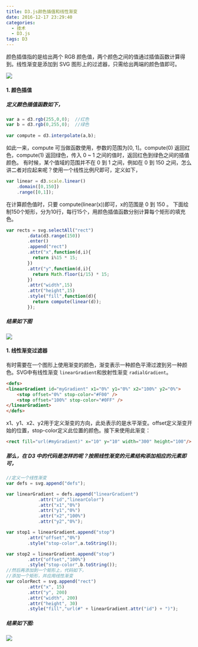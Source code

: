 ```yaml
---
title: D3.js颜色插值和线性渐变
date: 2016-12-17 23:29:40
categories: 
  - 技术
  - D3.js
tags: D3
---
```


 颜色插值指的是给出两个 RGB 颜色值，两个颜色之间的值通过插值函数计算得到。线性渐变是添加到 SVG 图形上的过滤器，只需给出两端的颜色值即可。

<!--more--> 
![](/css/images/16440731.png)
#### 1. 颜色插值
##### 定义颜色插值函数如下，
```javascript
var a = d3.rgb(255,0,0);  //红色
var b = d3.rgb(0,255,0);  //绿色
 
var compute = d3.interpolate(a,b);
```
如此一来，compute 可当做函数使用，参数的范围为[0, 1]。compute(0) 返回红色，compute(1) 返回绿色，传入 0 ~ 1 之间的值时，返回红色到绿色之间的插值颜色。
有时候，某个值域的范围并不在 0 到 1 之间，例如在 0 到 150 之间，怎么讲二者对应起来呢？使用一个线性比例尺即可，定义如下，

```javascript
var linear = d3.scale.linear()
    .domain([0,150])
    .range([0,1]);
```

在计算颜色值时，只要 compute(linear(x))即可，x的范围是 0 到 150 。
下面绘制150个矩形，分为10行，每行15个，用颜色插值函数分别计算每个矩形的填充色。

```javascript
var rects = svg.selectAll("rect")
        .data(d3.range(150))
        .enter()
        .append("rect")
        .attr("x",function(d,i){
          return i%15 * 15;
        })
        .attr("y",function(d,i){
          return Math.floor(i/15) * 15;
        })
        .attr("width",15)
        .attr("height",15)
        .style("fill",function(d){
          return compute(linear(d));
        });
```
##### 结果如下图
![](/css/images/16440732.png)

#### 1. 线性渐变过滤器
有时需要在一个图形上使用渐变的颜色，渐变表示一种颜色平滑过渡到另一种颜色。SVG中有线性渐变 <code>linearGradient</code>和放射性渐变 <code>radialGradient</code>。
```html
<defs>
<linearGradient id="myGradient" x1="0%" y1="0%" x2="100%" y2="0%">
    <stop offset="0%" stop-color="#F00" />
    <stop offset="100%" stop-color="#0FF" />
</linearGradient>
</defs>
```
x1、y1、x2、y2用于定义渐变的方向，此处表示的是水平渐变。offset定义渐变开始的位置，stop-color定义此位置的颜色。接下来使用此渐变：
```html
<rect fill="url(#myGradient)" x="10" y="10" width="300" height="100"/>
```
##### 那么，在 D3 中的代码是怎样的呢？按照线性渐变的元素结构添加相应的元素即可，
```javascript
//定义一个线性渐变
var defs = svg.append("defs");

var linearGradient = defs.append("linearGradient")
            .attr("id","linearColor")
            .attr("x1","0%")
            .attr("y1","0%")
            .attr("x2","100%")
            .attr("y2","0%");

var stop1 = linearGradient.append("stop")
        .attr("offset","0%")
        .style("stop-color",a.toString());

var stop2 = linearGradient.append("stop")
        .attr("offset","100%")
        .style("stop-color",b.toString());
//然后再添加到一个矩形上，代码如下，
//添加一个矩形，并应用线性渐变
var colorRect = svg.append("rect")
        .attr("x", 15)
        .attr("y", 200)
        .attr("width", 200)
        .attr("height", 30)
        .style("fill","url(#" + linearGradient.attr("id") + ")");

```
##### 结果如下图:
![](/css/images/16440731.png)